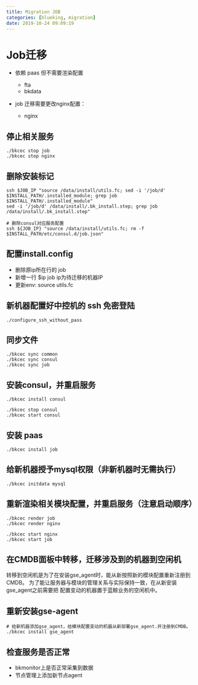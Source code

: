 ```yaml
---
title: Migration JOB
categories: [blueking, migration]
date: 2019-10-24 09:09:19
---
```

# Job迁移

- 依赖 paas 但不需要渲染配置
  - fta
  - bkdata

- job 迁移需要更改nginx配置：
  - nginx

## 停止相关服务

    ./bkcec stop job
    ./bkcec stop nginx

## 删除安装标记

    ssh $JOB_IP "source /data/install/utils.fc; sed -i '/job/d' $INSTALL_PATH/.installed_module; grep job $INSTALL_PATH/.installed_module"
    sed -i '/job/d' /data/install/.bk_install.step; grep job /data/install/.bk_install.step"

    # 删除consul对应服务配置
    ssh ${JOB_IP} "source /data/install/utils.fc; rm -f $INSTALL_PATH/etc/consul.d/job.json"

## 配置install.config

- 删除原ip所在行的 job
- 新增一行 $ip job ip为待迁移的机器IP
- 更新env: source utils.fc

## 新机器配置好中控机的 ssh 免密登陆

    ./configure_ssh_without_pass

## 同步文件

    ./bkcec sync common
    ./bkcec sync consul
    ./bkcec sync job

## 安装consul，并重启服务

    ./bkcec install consul
    
    ./bkcec stop consul
    ./bkcec start consul

## 安装 paas

    ./bkcec install job

## 给新机器授予mysql权限（非新机器时无需执行）

    ./bkcec initdata mysql

## 重新渲染相关模块配置，并重启服务（注意启动顺序）

    ./bkcec render job
    ./bkcec render nginx

    ./bkcec start nginx
    ./bkcec start job

## 在CMDB面板中转移，迁移涉及到的机器到空闲机

转移到空闲机是为了在安装gse_agent时，能从新按照新的模块配置重新注册到CMDB。
为了能让服务器与模块的管理关系与实际保持一致，在从新安装gse_agent之前需要把
配置变动的机器置于蓝鲸业务的空闲机中。

## 重新安装gse-agent

    # 给新机器添加gse_agent，给模块配置变动的机器从新部署gse_agent.并注册到CMDB。
    ./bkcec install gse_agent

## 检查服务是否正常

- bkmonitor上是否正常采集到数据
- 节点管理上添加新节点agent
